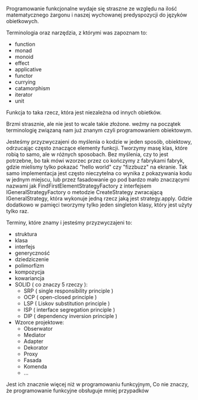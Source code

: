 Programowanie funkcjonalne wydaje się straszne ze względu na ilość matematycznego żargonu i naszej wychowanej
predyspozycji do języków obietkowych.

Terminologia oraz narzędzia, z którymi was zapoznam to:

- function
- monad
- monoid
- effect
- applicative
- functor
- currying
- catamorphism
- iterator
- unit

Funkcja to taka rzecz, która jest niezależna od innych obietków.


Brzmi strasznie, ale nie jest to wcale takie złożone. weźmy na początek terminologię związaną nam już znanym czyli
programowaniem obiektowym.

Jesteśmy przyzwyczajeni do myślenia o kodzie w jeden sposób, obiektowy, odrzucając często znaczące elementy funkcji.
Tworzymy masę klas, które robią to samo, ale w różnych sposobach. Bez myślenia, czy to jest potrzebne, bo tak mówi
wzorzec przez co kończymy z fabrykami fabryk, gdzie mielismy tylko pokazać
"hello world" czy "fizzbuzz" na ekranie. Tak samo implementacja jest często nieczytelna co wynika z pokazywania kodu w
jednym miejscu, lub przez fasadowanie go pod bardzo mało znaczącymi nazwami jak FindFirstElementStrategyFactory z
interfejsem IGeneralStrategyFactory o metodzie CreateStrategy zwracającą IGeneralStrategy, która wykonuje jedną rzecz
jaką jest strategy.apply. Gdzie dodatkowo w pamięci tworzymy tylko jeden singleton klasy, który jest użyty tylko raz.

Terminy, które znamy i jesteśmy przyzwyczajeni to:

- struktura
- klasa
- interfejs
- generyczność
- dziedziczenie
- polimorfizm
- kompozycja
- kowariancja
- SOLID ( co znaczy 5 rzeczy ):
    - SRP ( single responsibility principle )
    - OCP ( open-closed principle )
    - LSP ( Liskov substitution principle )
    - ISP ( interface segregation principle )
    - DIP ( dependency inversion principle )
- Wzorce projektowe:
    - Obserwator
    - Mediator
    - Adapter
    - Dekorator
    - Proxy
    - Fasada
    - Komenda
    - ...

Jest ich znacznie więcej niż w programowaniu funkcyjnym, Co nie znaczy, że programowanie funkcyjne obsługuje mniej
przypadków
